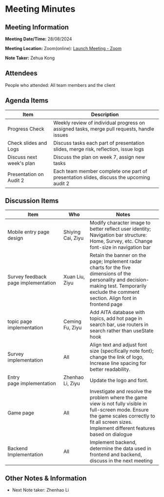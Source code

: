 # Meeting Minutes

## Meeting Information


**Meeting Date/Time:** 28/08/2024 

**Meeting Location:** Zoom(online): [Launch Meeting - Zoom](https://anu.zoom.us/j/82320892529?pwd=r1sFRKhalHhXKuCi4eFE72RrBUwuor.1) 

**Note Taker:** Zehua Kong

## Attendees

People who attended: All team members and the client

## Agenda Items

| Item                     | Description                                                  |
| ------------------------ | ------------------------------------------------------------ |
| Progress Check           | Weekly review of individual progress on assigned tasks, merge pull requests, handle issues |
| Check slides and Logs    | Discuss tasks each part of presentation slides, merge risk, reflection, issue logs |
| Discuss next week's plan | Discuss the plan on week 7, assign new tasks                 |
| Presentation on Audit 2  | Each team member complete one part of presentation slides, discuss the upcoming audit 2 |

## Discussion Items

| Item                                | Who               | Notes                                                        |
| ----------------------------------- | ----------------- | ------------------------------------------------------------ |
| Mobile entry page design            | Shiying Cai, Ziyu | Modify character image to better reflect user identity; Navigation bar structure: Home, Survey, etc. Change font-size in navigation bar |
| Survey feedback page implementation | Xuan Liu, Ziyu    | Retain the banner on the page; Implement radar charts for the five dimensions of the personality and decision-making test. Temporarily exclude the comment section. Align font in frontend page |
| topic page implementation           | Ceming Fu, Ziyu   | Add AITA database with topics, add hot page in search bar, use routers in search rather than useState hook |
| Survey implementation               | All               | Align text and adjust font size (specifically note font); change the link of logo, Increase line spacing for better readability. |
| Entry page implementation           | Zhenhao Li, Ziyu  | Update the logo and font.                                    |
| Game page                           | All               | Investigate and resolve the problem where the game view is not fully visible in full-screen mode. Ensure the game scales correctly to fit all screen sizes. Implement different features based on dialogue |
| Backend Implementation              | All               | Implement backend, determine the data used in frontend and backend, discuss in the next meeting |

## Other Notes & Information

- Next Note taker: Zhenhao Li
